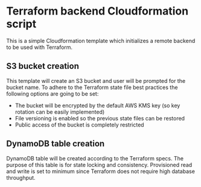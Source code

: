 # Terraform backend Cloudformation script
This is a simple Cloudformation template which initializes a remote backend to be used with Terraform.

## S3 bucket creation
This template will create an S3 bucket and user will be prompted for the bucket name. To adhere to the Terraform state file best practices the following options are going to be set:
* The bucket will be encrypted by the default AWS KMS key (so key rotation can be easily implemented)
* File versioning is enabled so the previous state files can be restored
* Public access of the bucket is completely restricted

## DynamoDB table creation
DynamoDB table will be created according to the Terraform specs. The purpose of this table is for state locking and consistency. Provisioned read and write is set to minimum since Terraform does not require high database throughput.